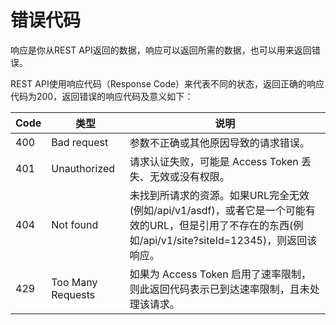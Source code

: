# 错误代码

响应是你从REST API返回的数据，响应可以返回所需的数据，也可以用来返回错误。

REST API使用响应代码（Response Code）来代表不同的状态，返回正确的响应代码为200，返回错误的响应代码及意义如下：

Code  | 类型  | 说明
------  | ------  | ------
400 | Bad request | 参数不正确或其他原因导致的请求错误。
401 | Unauthorized | 请求认证失败，可能是 Access Token 丢失、无效或没有权限。
404 | Not found | 未找到所请求的资源。如果URL完全无效(例如/api/v1/asdf)，或者它是一个可能有效的URL，但是引用了不存在的东西(例如/api/v1/site?siteId=12345)，则返回该响应。
429 | Too Many Requests | 如果为 Access Token 启用了速率限制，则此返回代码表示已到达速率限制，且未处理该请求。